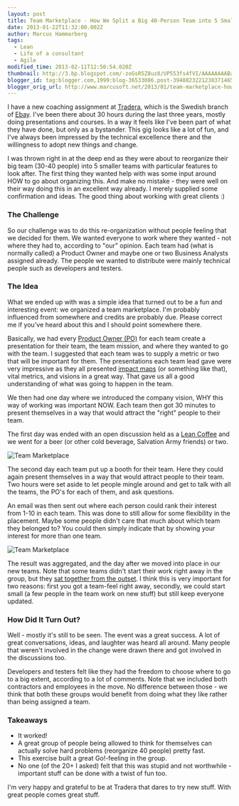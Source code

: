 ```yaml
---
layout: post
title: Team Marketplace - How We Split a Big 40-Person Team into 5 Small in 2 Hours
date: 2013-01-22T11:32:00.002Z
author: Marcus Hammarberg
tags:
  - Lean
  - Life of a consultant
  - Agile
modified_time: 2013-02-11T12:50:54.020Z
thumbnail: http://3.bp.blogspot.com/-zoGsR5Z8uz8/UP553fs4fVI/AAAAAAAABaE/1v0f9oOQ8lQ/s72-c/IMG_2848.jpg
blogger_id: tag:blogger.com,1999:blog-36533086.post-3948823221238371465
blogger_orig_url: http://www.marcusoft.net/2013/01/team-marketplace-how-we-splitted-big-40.html
---
```


I have a new coaching assignment at [Tradera](http://www.tradera.com/), which is the Swedish branch of [Ebay](http://www.ebay.com/). I've been there about 30 hours during the last three years, mostly doing presentations and courses. In a way it feels like I've been part of what they have done, but only as a bystander. This gig looks like a lot of fun, and I've always been impressed by the technical excellence there and the willingness to adopt new things and change.

I was thrown right in at the deep end as they were about to reorganize their big team (30-40 people) into 5 smaller teams with particular features to look after. The first thing they wanted help with was some input around HOW to go about organizing this. And make no mistake - they were well on their way doing this in an excellent way already. I merely supplied some confirmation and ideas. The good thing about working with great clients :)

### The Challenge

So our challenge was to do this re-organization without people feeling that we decided for them. We wanted everyone to work where they wanted - not where they had to, according to "our" opinion. Each team had (what is normally called) a Product Owner and maybe one or two Business Analysts assigned already. The people we wanted to distribute were mainly technical people such as developers and testers.

### The Idea

What we ended up with was a simple idea that turned out to be a fun and interesting event: we organized a team marketplace. I'm probably influenced from somewhere and credits are probably due. Please correct me if you've heard about this and I should point somewhere there.

Basically, we had every [Product Owner (PO)](http://en.wikipedia.org/wiki/Scrum_(development)) for each team create a presentation for their team, the team mission, and where they wanted to go with the team. I suggested that each team was to supply a metric or two that will be important for them. The presentations each team lead gave were very impressive as they all presented [impact maps](http://impactmapping.org/drawing.php) (or something like that), vital metrics, and visions in a great way. That gave us all a good understanding of what was going to happen in the team.

We then had one day where we introduced the company vision, WHY this way of working was important NOW. Each team then got 30 minutes to present themselves in a way that would attract the "right" people to their team.

The first day was ended with an open discussion held as a [Lean Coffee](http://www.leancoffee.org/) and we went for a beer (or other cold beverage, Salvation Army friends) or two.

![Team Marketplace](http://3.bp.blogspot.com/-zoGsR5Z8uz8/UP553fs4fVI/AAAAAAAABaE/1v0f9oOQ8lQ/s1600/IMG_2848.jpg)

The second day each team put up a booth for their team. Here they could again present themselves in a way that would attract people to their team. Two hours were set aside to let people mingle around and get to talk with all the teams, the PO's for each of them, and ask questions.

An email was then sent out where each person could rank their interest from 1-10 in each team. This was done to still allow for some flexibility in the placement. Maybe some people didn't care that much about which team they belonged to? You could then simply indicate that by showing your interest for more than one team.

![Team Marketplace](http://3.bp.blogspot.com/-D43ZGtiqsNk/UP553Q_m9RI/AAAAAAAABaA/WzaDu4nWQ7Q/s1600/IMG_2847.jpg)

The result was aggregated, and the day after we moved into place in our new teams. Note that some teams didn't start their work right away in the group, but they [sat together from the outset](http://www.marcusoft.net/2012/10/agilechangetop52.html). I think this is very important for two reasons: first you got a team-feel right away, secondly, we could start small (a few people in the team work on new stuff) but still keep everyone updated.

### How Did It Turn Out?

Well - mostly it's still to be seen. The event was a great success. A lot of great conversations, ideas, and laughter was heard all around. Many people that weren't involved in the change were drawn there and got involved in the discussions too.

Developers and testers felt like they had the freedom to choose where to go to a big extent, according to a lot of comments. Note that we included both contractors and employees in the move. No difference between those - we think that both these groups would benefit from doing what they like rather than being assigned a team.

### Takeaways

- It worked!
- A great group of people being allowed to think for themselves can actually solve hard problems (reorganize 40 people) pretty fast.
- This exercise built a great Go!-feeling in the group.
- No one (of the 20+ I asked) felt that this was stupid and not worthwhile - important stuff can be done with a twist of fun too.

I'm very happy and grateful to be at Tradera that dares to try new stuff. With great people comes great stuff.
